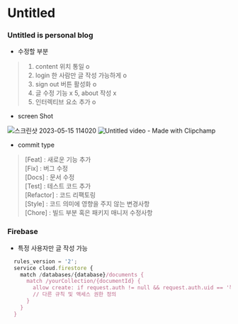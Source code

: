 # Untitled

### Untitled is personal blog

- 수정할 부분
> 1. content 위치 통일 o  
> 2. login 한 사람만 글 작성 가능하게 o
> 3. sign out 버튼 활성화 o
> 4. 글 수정 기능 x
> 5, about 작성 x
> 6. 인터렉티브 요소 추가 o


- screen Shot

![스크린샷 2023-05-15 114020](https://github.com/eelkom/Untitled/assets/103271836/950424ec-a5eb-415d-8127-da00d78e50a0)
![Untitled video - Made with Clipchamp](https://github.com/eelkom/Untitled/assets/103271836/e7624c7f-4b3a-450f-9dcb-e5bb94546db6)



- commit type

> [Feat] : 새로운 기능 추가  
> [Fix] : 버그 수정  
> [Docs] : 문서 수정  
> [Test] : 테스트 코드 추가  
> [Refactor] : 코드 리팩토링  
> [Style] : 코드 의미에 영향을 주지 않는 변경사항  
> [Chore] : 빌드 부분 혹은 패키지 매니저 수정사항  

### Firebase
- 특정 사용자만 글 작성 가능
```javascript
  rules_version = '2';
  service cloud.firestore {
    match /databases/{database}/documents {
      match /yourCollection/{documentId} {
        allow create: if request.auth != null && request.auth.uid == '특정 사용자 UID';
        // 다른 규칙 및 액세스 권한 정의
      }
    }
  }
```
